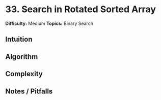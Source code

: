 # 33. Search in Rotated Sorted Array

**Difficulty:** Medium
**Topics:** Binary Search

## Intuition

## Algorithm

## Complexity

## Notes / Pitfalls
